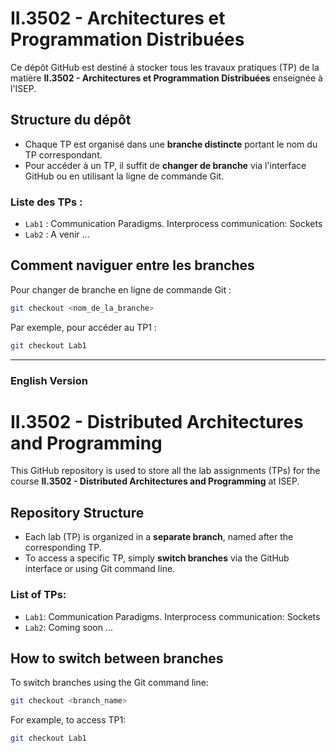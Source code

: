 # II.3502 - Architectures et Programmation Distribuées

Ce dépôt GitHub est destiné à stocker tous les travaux pratiques (TP) de la matière **II.3502 - Architectures et Programmation Distribuées** enseignée à l'ISEP.

## Structure du dépôt

- Chaque TP est organisé dans une **branche distincte** portant le nom du TP correspondant.
- Pour accéder à un TP, il suffit de **changer de branche** via l'interface GitHub ou en utilisant la ligne de commande Git.

### Liste des TPs :

- `Lab1` : Communication Paradigms. Interprocess communication: Sockets
- `Lab2` : A venir ...
  
## Comment naviguer entre les branches

Pour changer de branche en ligne de commande Git :

```bash
git checkout <nom_de_la_branche>
```
Par exemple, pour accéder au TP1 :
```bash
git checkout Lab1
```



---

### English Version


# II.3502 - Distributed Architectures and Programming

This GitHub repository is used to store all the lab assignments (TPs) for the course **II.3502 - Distributed Architectures and Programming** at ISEP.

## Repository Structure

- Each lab (TP) is organized in a **separate branch**, named after the corresponding TP.
- To access a specific TP, simply **switch branches** via the GitHub interface or using Git command line.

### List of TPs:

- `Lab1`: Communication Paradigms. Interprocess communication: Sockets
- `Lab2`: Coming soon ...

## How to switch between branches

To switch branches using the Git command line:

```bash
git checkout <branch_name>
```

For example, to access TP1:
```bash
git checkout Lab1
```